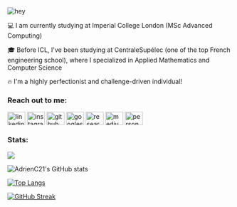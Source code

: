 <img src="https://github.com/AdrienC21/AdrienC21/blob/master/Adrien%20Carrel.png" alt="hey">

💻 I am currently studying at Imperial College London (MSc Advanced Computing)

🎓 Before ICL, I've been studying at CentraleSupélec (one of the top French engineering school), where I specialized in Applied Mathematics and Computer Science

🔥 I'm a highly perfectionist and challenge-driven individual!


<h3 align="left">Reach out to me:</h3>
<p align="left">

<a href="https://linkedin.com/in/adrien.carrel/" target="blank"><img align="center" src="https://cdn.jsdelivr.net/npm/simple-icons@3.0.1/icons/linkedin.svg" alt="linkedin" height="30" width="40"/></a>
<a href="https://www.instagram.com/adrien.carrel" target="blank"><img align="center" src="https://cdn.jsdelivr.net/npm/simple-icons@3.0.1/icons/instagram.svg" alt="instagram" height="30" width="40" /></a>
<a href="https://github.com/AdrienC21/" target="blank"><img align="center" src="https://cdn.jsdelivr.net/npm/simple-icons@3.0.1/icons/github.svg" alt="github" height="30" width="40" /></a>
<a href="https://scholar.google.com/citations?user=w1_KlvoAAAAJ&hl=fr" target="blank"><img align="center" src="https://cdn.jsdelivr.net/npm/simple-icons@3.0.1/icons/googlescholar.svg" alt="googlescholar" height="30" width="40" /></a>
<a href="https://www.researchgate.net/profile/Adrien-Carrel" target="blank"><img align="center" src="https://cdn.jsdelivr.net/npm/simple-icons@3.0.1/icons/researchgate.svg" alt="researchgate" height="30" width="40" /></a>
<a href="https://medium.com/@a.carrel" target="blank"><img align="center" src="https://cdn.jsdelivr.net/npm/simple-icons@3.0.1/icons/medium.svg" alt="medium" height="30" width="40" /></a>
<a href="https://adriencarrel.com" target="blank"><img align="center" src="https://cdn.jsdelivr.net/npm/simple-icons@3.0.1/icons/googlechrome.svg" alt="personalwebsite" height="30" width="40" /></a>
</p>

<h3 align="left">Stats:</h3>

![](https://komarev.com/ghpvc/?username=AdrienC21&color=red)

![AdrienC21's GitHub stats](https://github-readme-stats.vercel.app/api?username=AdrienC21&hide=prs,issues)

[![Top Langs](https://github-readme-stats.vercel.app/api/top-langs/?username=AdrienC21&layout=compact&hide=html,jupyter%20notebook)](https://github.com/anuraghazra/github-readme-stats)

[![GitHub Streak](https://github-readme-streak-stats.herokuapp.com/?user=AdrienC21)](https://git.io/streak-stats)
